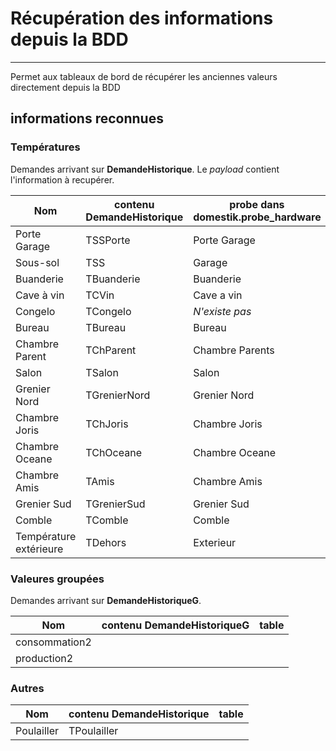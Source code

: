 # Récupération des informations depuis la BDD
----

Permet aux tableaux de bord de récupérer les anciennes valeurs directement depuis la BDD

## informations reconnues

### Températures

Demandes arrivant sur **DemandeHistorique**.
Le *payload* contient l'information à recupérer.

Nom | contenu DemandeHistorique | probe dans domestik.probe_hardware
----|---------------------------|--------------
Porte Garage | TSSPorte | Porte Garage
Sous-sol | TSS | Garage
Buanderie | TBuanderie | Buanderie
Cave à vin | TCVin | Cave a vin
Congelo | TCongelo | *N'existe pas*
Bureau | TBureau | Bureau
Chambre Parent | TChParent | Chambre Parents
Salon | TSalon | Salon
Grenier Nord | TGrenierNord | Grenier Nord
Chambre Joris | TChJoris | Chambre Joris
Chambre Oceane | TChOceane | Chambre Oceane
Chambre Amis | TAmis | Chambre Amis
Grenier Sud | TGrenierSud | Grenier Sud
Comble | TComble | Comble
Température extérieure | TDehors | Exterieur

### Valeures groupées

Demandes arrivant sur **DemandeHistoriqueG**.

Nom | contenu DemandeHistoriqueG | table
----|---------------------------|--------
consommation2 | 
production2 |

### Autres

Nom | contenu DemandeHistorique | table
----|---------------------------|--------
Poulailler | TPoulailler |




